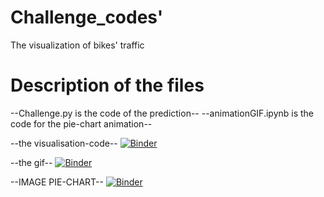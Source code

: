 # Challenge_codes'
The visualization of bikes' traffic


# Description of the files
--Challenge.py is the code of the prediction--
--animationGIF.ipynb is the code for the pie-chart animation--


--the visualisation-code--
[![Binder](https://mybinder.org/badge_logo.svg)](https://mybinder.org/v2/gh/WorgingAnnaSOW/Challenge_visualization/main?filepath=animationGIF.ipynb)



--the gif--
[![Binder](https://mybinder.org/badge_logo.svg)](https://mybinder.org/v2/gh/WorgingAnnaSOW/Challenge_visualization/main?filepath=ezgif.com-gif-maker.gif)



--IMAGE PIE-CHART--
[![Binder](https://mybinder.org/badge_logo.svg)](https://mybinder.org/v2/gh/WorgingAnnaSOW/Challenge_visualization/main?filepath=pie-chart.png)
